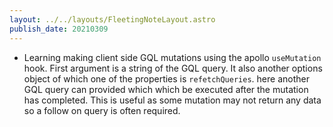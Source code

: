 ```yaml
---
layout: ../../layouts/FleetingNoteLayout.astro
publish_date: 20210309
---
```


- Learning making client side GQL mutations using the apollo `useMutation` hook. First argument is a string of the GQL query. It also another options object of which one of the properties is `refetchQueries`. here another GQL query can provided which which be executed after the mutation has completed. This is useful as some mutation may not return any data so a follow on query is often required.
